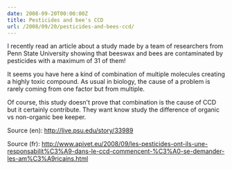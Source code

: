 ```yaml
---
date: 2008-09-20T00:00:00Z
title: Pesticides and bee's CCD
url: /2008/09/20/pesticides-and-bees-ccd/
---
```


I recently read an article about a study made by a team of researchers from Penn State University showing that beeswax and bees are contaminated by pesticides with a maximum of 31 of them!

It seems you have here a kind of combination of multiple molecules creating a highly toxic compound.  As usual in biology, the cause of a problem is rarely coming from one factor but from multiple.

Of course, this study doesn't prove that combination is the cause of CCD but it certainly contribute. They want know study the difference of organic vs non-organic bee keeper.

Source (en): <http://live.psu.edu/story/33989>

Source (fr): <http://www.apivet.eu/2008/09/les-pesticides-ont-ils-une-responsabilit%C3%A9-dans-le-ccd-commencent-%C3%A0-se-demander-les-am%C3%A9ricains.html>